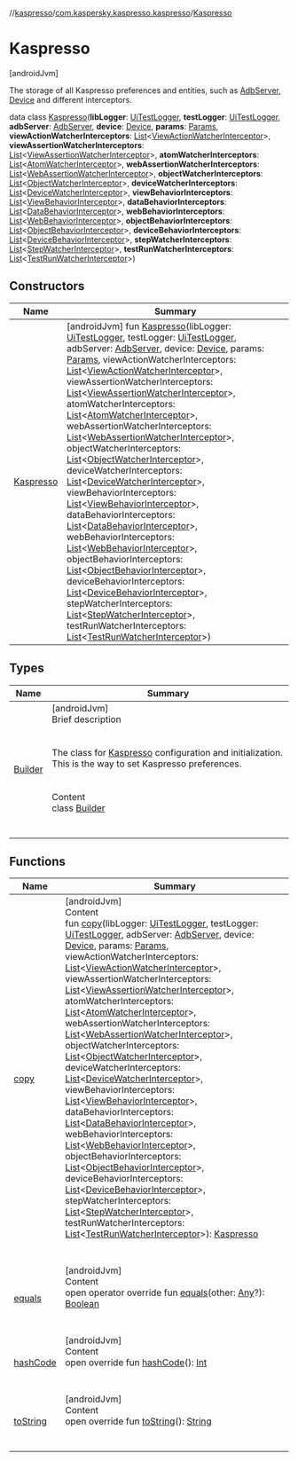 //[kaspresso](../../index.md)/[com.kaspersky.kaspresso.kaspresso](../index.md)/[Kaspresso](index.md)



# Kaspresso  
 [androidJvm] 

The storage of all Kaspresso preferences and entities, such as [AdbServer](../../com.kaspersky.kaspresso.device.server/-adb-server/index.md), [Device](../../com.kaspersky.kaspresso.device/-device/index.md) and different interceptors.

data class [Kaspresso](index.md)(**libLogger**: [UiTestLogger](../../com.kaspersky.kaspresso.logger/-ui-test-logger/index.md), **testLogger**: [UiTestLogger](../../com.kaspersky.kaspresso.logger/-ui-test-logger/index.md), **adbServer**: [AdbServer](../../com.kaspersky.kaspresso.device.server/-adb-server/index.md), **device**: [Device](../../com.kaspersky.kaspresso.device/-device/index.md), **params**: [Params](../../com.kaspersky.kaspresso.params/-params/index.md), **viewActionWatcherInterceptors**: [List](https://kotlinlang.org/api/latest/jvm/stdlib/kotlin.collections/-list/index.html)<[ViewActionWatcherInterceptor](../../com.kaspersky.kaspresso.interceptors.watcher.view/-view-action-watcher-interceptor/index.md)>, **viewAssertionWatcherInterceptors**: [List](https://kotlinlang.org/api/latest/jvm/stdlib/kotlin.collections/-list/index.html)<[ViewAssertionWatcherInterceptor](../../com.kaspersky.kaspresso.interceptors.watcher.view/-view-assertion-watcher-interceptor/index.md)>, **atomWatcherInterceptors**: [List](https://kotlinlang.org/api/latest/jvm/stdlib/kotlin.collections/-list/index.html)<[AtomWatcherInterceptor](../../com.kaspersky.kaspresso.interceptors.watcher.view/-atom-watcher-interceptor/index.md)>, **webAssertionWatcherInterceptors**: [List](https://kotlinlang.org/api/latest/jvm/stdlib/kotlin.collections/-list/index.html)<[WebAssertionWatcherInterceptor](../../com.kaspersky.kaspresso.interceptors.watcher.view/-web-assertion-watcher-interceptor/index.md)>, **objectWatcherInterceptors**: [List](https://kotlinlang.org/api/latest/jvm/stdlib/kotlin.collections/-list/index.html)<[ObjectWatcherInterceptor](../../com.kaspersky.kaspresso.interceptors.watcher.kautomator/-object-watcher-interceptor/index.md)>, **deviceWatcherInterceptors**: [List](https://kotlinlang.org/api/latest/jvm/stdlib/kotlin.collections/-list/index.html)<[DeviceWatcherInterceptor](../../com.kaspersky.kaspresso.interceptors.watcher.kautomator/-device-watcher-interceptor/index.md)>, **viewBehaviorInterceptors**: [List](https://kotlinlang.org/api/latest/jvm/stdlib/kotlin.collections/-list/index.html)<[ViewBehaviorInterceptor](../../com.kaspersky.kaspresso.interceptors.behavior/-view-behavior-interceptor/index.md)>, **dataBehaviorInterceptors**: [List](https://kotlinlang.org/api/latest/jvm/stdlib/kotlin.collections/-list/index.html)<[DataBehaviorInterceptor](../../com.kaspersky.kaspresso.interceptors.behavior/-data-behavior-interceptor/index.md)>, **webBehaviorInterceptors**: [List](https://kotlinlang.org/api/latest/jvm/stdlib/kotlin.collections/-list/index.html)<[WebBehaviorInterceptor](../../com.kaspersky.kaspresso.interceptors.behavior/-web-behavior-interceptor/index.md)>, **objectBehaviorInterceptors**: [List](https://kotlinlang.org/api/latest/jvm/stdlib/kotlin.collections/-list/index.html)<[ObjectBehaviorInterceptor](../../com.kaspersky.kaspresso.interceptors.behaviorkautomator/-object-behavior-interceptor/index.md)>, **deviceBehaviorInterceptors**: [List](https://kotlinlang.org/api/latest/jvm/stdlib/kotlin.collections/-list/index.html)<[DeviceBehaviorInterceptor](../../com.kaspersky.kaspresso.interceptors.behaviorkautomator/-device-behavior-interceptor/index.md)>, **stepWatcherInterceptors**: [List](https://kotlinlang.org/api/latest/jvm/stdlib/kotlin.collections/-list/index.html)<[StepWatcherInterceptor](../../com.kaspersky.kaspresso.interceptors.watcher.testcase/-step-watcher-interceptor/index.md)>, **testRunWatcherInterceptors**: [List](https://kotlinlang.org/api/latest/jvm/stdlib/kotlin.collections/-list/index.html)<[TestRunWatcherInterceptor](../../com.kaspersky.kaspresso.interceptors.watcher.testcase/-test-run-watcher-interceptor/index.md)>)   


## Constructors  
  
|  Name|  Summary| 
|---|---|
| [Kaspresso](-kaspresso.md)|  [androidJvm] fun [Kaspresso](-kaspresso.md)(libLogger: [UiTestLogger](../../com.kaspersky.kaspresso.logger/-ui-test-logger/index.md), testLogger: [UiTestLogger](../../com.kaspersky.kaspresso.logger/-ui-test-logger/index.md), adbServer: [AdbServer](../../com.kaspersky.kaspresso.device.server/-adb-server/index.md), device: [Device](../../com.kaspersky.kaspresso.device/-device/index.md), params: [Params](../../com.kaspersky.kaspresso.params/-params/index.md), viewActionWatcherInterceptors: [List](https://kotlinlang.org/api/latest/jvm/stdlib/kotlin.collections/-list/index.html)<[ViewActionWatcherInterceptor](../../com.kaspersky.kaspresso.interceptors.watcher.view/-view-action-watcher-interceptor/index.md)>, viewAssertionWatcherInterceptors: [List](https://kotlinlang.org/api/latest/jvm/stdlib/kotlin.collections/-list/index.html)<[ViewAssertionWatcherInterceptor](../../com.kaspersky.kaspresso.interceptors.watcher.view/-view-assertion-watcher-interceptor/index.md)>, atomWatcherInterceptors: [List](https://kotlinlang.org/api/latest/jvm/stdlib/kotlin.collections/-list/index.html)<[AtomWatcherInterceptor](../../com.kaspersky.kaspresso.interceptors.watcher.view/-atom-watcher-interceptor/index.md)>, webAssertionWatcherInterceptors: [List](https://kotlinlang.org/api/latest/jvm/stdlib/kotlin.collections/-list/index.html)<[WebAssertionWatcherInterceptor](../../com.kaspersky.kaspresso.interceptors.watcher.view/-web-assertion-watcher-interceptor/index.md)>, objectWatcherInterceptors: [List](https://kotlinlang.org/api/latest/jvm/stdlib/kotlin.collections/-list/index.html)<[ObjectWatcherInterceptor](../../com.kaspersky.kaspresso.interceptors.watcher.kautomator/-object-watcher-interceptor/index.md)>, deviceWatcherInterceptors: [List](https://kotlinlang.org/api/latest/jvm/stdlib/kotlin.collections/-list/index.html)<[DeviceWatcherInterceptor](../../com.kaspersky.kaspresso.interceptors.watcher.kautomator/-device-watcher-interceptor/index.md)>, viewBehaviorInterceptors: [List](https://kotlinlang.org/api/latest/jvm/stdlib/kotlin.collections/-list/index.html)<[ViewBehaviorInterceptor](../../com.kaspersky.kaspresso.interceptors.behavior/-view-behavior-interceptor/index.md)>, dataBehaviorInterceptors: [List](https://kotlinlang.org/api/latest/jvm/stdlib/kotlin.collections/-list/index.html)<[DataBehaviorInterceptor](../../com.kaspersky.kaspresso.interceptors.behavior/-data-behavior-interceptor/index.md)>, webBehaviorInterceptors: [List](https://kotlinlang.org/api/latest/jvm/stdlib/kotlin.collections/-list/index.html)<[WebBehaviorInterceptor](../../com.kaspersky.kaspresso.interceptors.behavior/-web-behavior-interceptor/index.md)>, objectBehaviorInterceptors: [List](https://kotlinlang.org/api/latest/jvm/stdlib/kotlin.collections/-list/index.html)<[ObjectBehaviorInterceptor](../../com.kaspersky.kaspresso.interceptors.behaviorkautomator/-object-behavior-interceptor/index.md)>, deviceBehaviorInterceptors: [List](https://kotlinlang.org/api/latest/jvm/stdlib/kotlin.collections/-list/index.html)<[DeviceBehaviorInterceptor](../../com.kaspersky.kaspresso.interceptors.behaviorkautomator/-device-behavior-interceptor/index.md)>, stepWatcherInterceptors: [List](https://kotlinlang.org/api/latest/jvm/stdlib/kotlin.collections/-list/index.html)<[StepWatcherInterceptor](../../com.kaspersky.kaspresso.interceptors.watcher.testcase/-step-watcher-interceptor/index.md)>, testRunWatcherInterceptors: [List](https://kotlinlang.org/api/latest/jvm/stdlib/kotlin.collections/-list/index.html)<[TestRunWatcherInterceptor](../../com.kaspersky.kaspresso.interceptors.watcher.testcase/-test-run-watcher-interceptor/index.md)>)   <br>


## Types  
  
|  Name|  Summary| 
|---|---|
| [Builder](-builder/index.md)| [androidJvm]  <br>Brief description  <br><br><br>The class for [Kaspresso](index.md) configuration and initialization. This is the way to set Kaspresso preferences.<br><br>  <br>Content  <br>class [Builder](-builder/index.md)  <br><br><br>


## Functions  
  
|  Name|  Summary| 
|---|---|
| [copy](copy.md)| [androidJvm]  <br>Content  <br>fun [copy](copy.md)(libLogger: [UiTestLogger](../../com.kaspersky.kaspresso.logger/-ui-test-logger/index.md), testLogger: [UiTestLogger](../../com.kaspersky.kaspresso.logger/-ui-test-logger/index.md), adbServer: [AdbServer](../../com.kaspersky.kaspresso.device.server/-adb-server/index.md), device: [Device](../../com.kaspersky.kaspresso.device/-device/index.md), params: [Params](../../com.kaspersky.kaspresso.params/-params/index.md), viewActionWatcherInterceptors: [List](https://kotlinlang.org/api/latest/jvm/stdlib/kotlin.collections/-list/index.html)<[ViewActionWatcherInterceptor](../../com.kaspersky.kaspresso.interceptors.watcher.view/-view-action-watcher-interceptor/index.md)>, viewAssertionWatcherInterceptors: [List](https://kotlinlang.org/api/latest/jvm/stdlib/kotlin.collections/-list/index.html)<[ViewAssertionWatcherInterceptor](../../com.kaspersky.kaspresso.interceptors.watcher.view/-view-assertion-watcher-interceptor/index.md)>, atomWatcherInterceptors: [List](https://kotlinlang.org/api/latest/jvm/stdlib/kotlin.collections/-list/index.html)<[AtomWatcherInterceptor](../../com.kaspersky.kaspresso.interceptors.watcher.view/-atom-watcher-interceptor/index.md)>, webAssertionWatcherInterceptors: [List](https://kotlinlang.org/api/latest/jvm/stdlib/kotlin.collections/-list/index.html)<[WebAssertionWatcherInterceptor](../../com.kaspersky.kaspresso.interceptors.watcher.view/-web-assertion-watcher-interceptor/index.md)>, objectWatcherInterceptors: [List](https://kotlinlang.org/api/latest/jvm/stdlib/kotlin.collections/-list/index.html)<[ObjectWatcherInterceptor](../../com.kaspersky.kaspresso.interceptors.watcher.kautomator/-object-watcher-interceptor/index.md)>, deviceWatcherInterceptors: [List](https://kotlinlang.org/api/latest/jvm/stdlib/kotlin.collections/-list/index.html)<[DeviceWatcherInterceptor](../../com.kaspersky.kaspresso.interceptors.watcher.kautomator/-device-watcher-interceptor/index.md)>, viewBehaviorInterceptors: [List](https://kotlinlang.org/api/latest/jvm/stdlib/kotlin.collections/-list/index.html)<[ViewBehaviorInterceptor](../../com.kaspersky.kaspresso.interceptors.behavior/-view-behavior-interceptor/index.md)>, dataBehaviorInterceptors: [List](https://kotlinlang.org/api/latest/jvm/stdlib/kotlin.collections/-list/index.html)<[DataBehaviorInterceptor](../../com.kaspersky.kaspresso.interceptors.behavior/-data-behavior-interceptor/index.md)>, webBehaviorInterceptors: [List](https://kotlinlang.org/api/latest/jvm/stdlib/kotlin.collections/-list/index.html)<[WebBehaviorInterceptor](../../com.kaspersky.kaspresso.interceptors.behavior/-web-behavior-interceptor/index.md)>, objectBehaviorInterceptors: [List](https://kotlinlang.org/api/latest/jvm/stdlib/kotlin.collections/-list/index.html)<[ObjectBehaviorInterceptor](../../com.kaspersky.kaspresso.interceptors.behaviorkautomator/-object-behavior-interceptor/index.md)>, deviceBehaviorInterceptors: [List](https://kotlinlang.org/api/latest/jvm/stdlib/kotlin.collections/-list/index.html)<[DeviceBehaviorInterceptor](../../com.kaspersky.kaspresso.interceptors.behaviorkautomator/-device-behavior-interceptor/index.md)>, stepWatcherInterceptors: [List](https://kotlinlang.org/api/latest/jvm/stdlib/kotlin.collections/-list/index.html)<[StepWatcherInterceptor](../../com.kaspersky.kaspresso.interceptors.watcher.testcase/-step-watcher-interceptor/index.md)>, testRunWatcherInterceptors: [List](https://kotlinlang.org/api/latest/jvm/stdlib/kotlin.collections/-list/index.html)<[TestRunWatcherInterceptor](../../com.kaspersky.kaspresso.interceptors.watcher.testcase/-test-run-watcher-interceptor/index.md)>): [Kaspresso](index.md)  <br><br><br>
| [equals](https://kotlinlang.org/api/latest/jvm/stdlib/kotlin/-any/equals.html)| [androidJvm]  <br>Content  <br>open operator override fun [equals](https://kotlinlang.org/api/latest/jvm/stdlib/kotlin/-any/equals.html)(other: [Any](https://kotlinlang.org/api/latest/jvm/stdlib/kotlin/-any/index.html)?): [Boolean](https://kotlinlang.org/api/latest/jvm/stdlib/kotlin/-boolean/index.html)  <br><br><br>
| [hashCode](https://kotlinlang.org/api/latest/jvm/stdlib/kotlin/-any/hash-code.html)| [androidJvm]  <br>Content  <br>open override fun [hashCode](https://kotlinlang.org/api/latest/jvm/stdlib/kotlin/-any/hash-code.html)(): [Int](https://kotlinlang.org/api/latest/jvm/stdlib/kotlin/-int/index.html)  <br><br><br>
| [toString](https://kotlinlang.org/api/latest/jvm/stdlib/kotlin/-any/to-string.html)| [androidJvm]  <br>Content  <br>open override fun [toString](https://kotlinlang.org/api/latest/jvm/stdlib/kotlin/-any/to-string.html)(): [String](https://kotlinlang.org/api/latest/jvm/stdlib/kotlin/-string/index.html)  <br><br><br>


